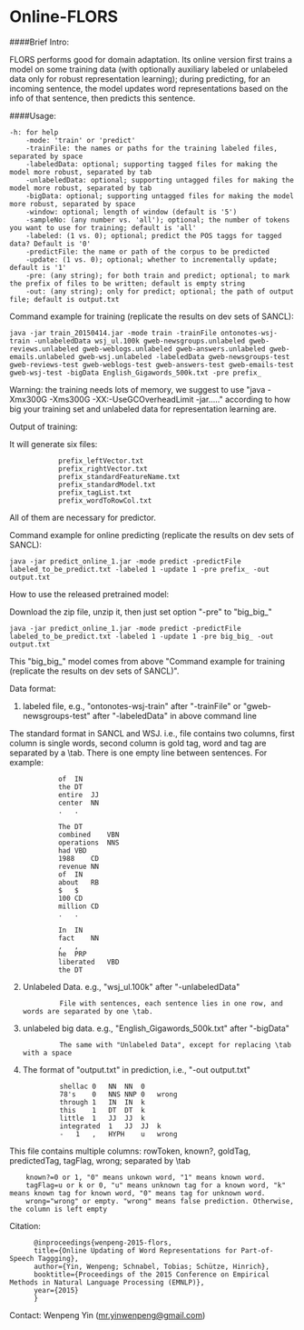 # Online-FLORS

####Brief Intro: 

   FLORS performs good for domain adaptation. Its online version first trains a model on some training data (with optionally auxiliary
   labeled or unlabeled data only for robust representation learning); during predicting, for an incoming sentence, the 
   model updates word representations based on the info of that sentence, then predicts this sentence. 

####Usage:

    -h: for help
		-mode: 'train' or 'predict'
		-trainFile: the names or paths for the training labeled files, separated by space
		-labeledData: optional; supporting tagged files for making the model more robust, separated by tab
		-unlabeledData: optional; supporting untagged files for making the model more robust, separated by tab
		-bigData: optional; supporting untagged files for making the model more robust, separated by space
		-window: optional; length of window (default is '5')
		-sampleNo: (any number vs. 'all'); optional; the number of tokens you want to use for training; default is 'all'
		-labeled: (1 vs. 0); optional; predict the POS taggs for tagged data? Default is '0'
		-predictFile: the name or path of the corpus to be predicted
		-update: (1 vs. 0); optional; whether to incrementally update; default is '1'
		-pre: (any string); for both train and predict; optional; to mark the prefix of files to be written; default is empty string
		-out: (any string); only for predict; optional; the path of output file; default is output.txt




Command example for training (replicate the results on dev sets of SANCL):

    java -jar train_20150414.jar -mode train -trainFile ontonotes-wsj-train -unlabeledData wsj_ul.100k gweb-newsgroups.unlabeled gweb-reviews.unlabeled gweb-weblogs.unlabeled gweb-answers.unlabeled gweb-emails.unlabeled gweb-wsj.unlabeled -labeledData gweb-newsgroups-test gweb-reviews-test gweb-weblogs-test gweb-answers-test gweb-emails-test gweb-wsj-test -bigData English_Gigawords_500k.txt -pre prefix_

Warning: the training needs lots of memory, we suggest to use "java -Xmx300G -Xms300G -XX:-UseGCOverheadLimit -jar....." according to how big  your training set and unlabeled data for representation learning are.

Output of training:

It will generate six files:

				prefix_leftVector.txt
				prefix_rightVector.txt
				prefix_standardFeatureName.txt
				prefix_standardModel.txt
				prefix_tagList.txt
				prefix_wordToRowCol.txt

All of them are necessary for predictor.

Command example for online predicting (replicate the results on dev sets of SANCL):

    java -jar predict_online_1.jar -mode predict -predictFile labeled_to_be_predict.txt -labeled 1 -update 1 -pre prefix_ -out output.txt

How to use the released pretrained model:

Download the zip file, unzip it, then just set option "-pre" to "big_big_"

    java -jar predict_online_1.jar -mode predict -predictFile labeled_to_be_predict.txt -labeled 1 -update 1 -pre big_big_ -out output.txt

This "big_big_" model comes from above "Command example for training (replicate the results on dev sets of SANCL)".

Data format:

1) labeled file, e.g., "ontonotes-wsj-train" after "-trainFile" or "gweb-newsgroups-test" after "-labeledData" in above command line

The standard format in SANCL and WSJ. i.e., file contains two columns, first column is single words, second column is gold tag, word and tag are separated by a \tab. There is one empty line between sentences. For example:

				of	IN
				the	DT
				entire	JJ
				center	NN
				.	.
				
				The	DT
				combined	VBN
				operations	NNS
				had	VBD
				1988	CD
				revenue	NN
				of	IN
				about	RB
				$	$
				100	CD
				million	CD
				.	.
				
				In	IN
				fact	NN
				,	,
				he	PRP
				liberated	VBD
				the	DT

2) Unlabeled Data. e.g., "wsj_ul.100k" after "-unlabeledData" 

				File with sentences, each sentence lies in one row, and words are separated by one \tab. 

3) unlabeled big data. e.g., "English_Gigawords_500k.txt" after "-bigData"

				The same with "Unlabeled Data", except for replacing \tab with a space


4) The format of "output.txt" in prediction, i.e., "-out output.txt"

				shellac	0	NN	NN	0
				78's	0	NNS	NNP	0	wrong
				through	1	IN	IN	k
				this	1	DT	DT	k
				little	1	JJ	JJ	k
				integrated	1	JJ	JJ	k
				-	1	,	HYPH	u	wrong

This file contains multiple columns: rowToken, known?, goldTag, predictedTag, tagFlag, wrong; separated by \tab

		known?=0 or 1, "0" means unkown word, "1" means known word.
		tagFlag=u or k or 0, "u" means unknown tag for a known word, "k" means known tag for known word, "0" means tag for unknown word.
		wrong="wrong" or empty. "wrong" means false prediction. Otherwise, the column is left empty



Citation:
 
          @inproceedings{wenpeng-2015-flors,
          title={Online Updating of Word Representations for Part-of-Speech Taggging},
          author={Yin, Wenpeng; Schnabel, Tobias; Schütze, Hinrich},
          booktitle={Proceedings of the 2015 Conference on Empirical Methods in Natural Language Processing (EMNLP)},
          year={2015}
          }




Contact:
             Wenpeng Yin (mr.yinwenpeng@gmail.com)
